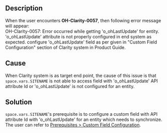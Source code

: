 ## Description
When the user encounters **OH-Clarity-0057**, then following error message will appear:  
OH-Clarity-0057: Error occurred while getting 'o_ohLastUpdate' for entity. 'o_ohLastUpdate' attribute is not properly configured in end system as expected. configure 'o_ohLastUpdate' field as per given in "Custom Field Configuration" section of Clarity system in Product Guide.

## Cause
When Clarity system is as target end point, the cause of this issue is that <code class="expression">space.vars.SITENAME</code> is not able to access field with 'o_ohLastUpdate' API attribute Id or 'o_ohLastUpdate' is not configured for an entity.

## Solution
<code class="expression">space.vars.SITENAME</code>'s prerequisite is to configure a custom field with API attribute Id with 'o_ohLastUpdate' for an entity which needs to synchronize.  
The user can refer to [Prerequisites  > Custom Field Configuration](../../../../connectors/clarity.md#custom-field-configuration).
